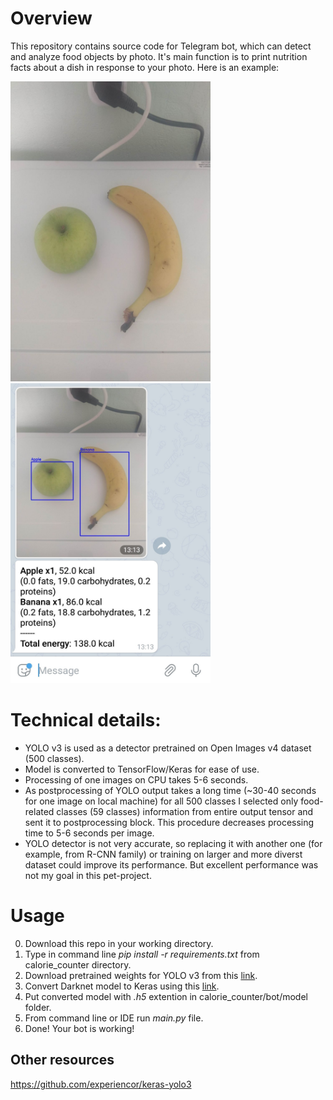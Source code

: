# Overview

This repository contains source code for Telegram bot, which can detect and analyze food objects by photo. It's main function is to print nutrition facts about a dish in response to your photo.
Here is an example:

<img src='images/original.jpg' width=320 height=480> <img src='images/processed.jpg' width=320 height=480>


# Technical details:

* YOLO v3 is used as a detector pretrained on Open Images v4 dataset (500 classes).
* Model is converted to TensorFlow/Keras for ease of use.
* Processing of one images on CPU takes 5-6 seconds. 
* As postprocessing of YOLO output takes a long time (~30-40 seconds for one image on local machine) for all 500 classes I selected only food-related classes (59 classes) information from entire output tensor and sent it to postprocessing block. This procedure decreases processing time to 5-6 seconds per image.
* YOLO detector is not very accurate, so replacing it with another one (for example, from R-CNN family) or training on larger and more diverst dataset could improve its performance. But excellent performance was not my goal in this pet-project.

# Usage
0. Download this repo in your working directory. 
1. Type in command line _pip install -r requirements.txt_ from calorie_counter directory. 
1. Download pretrained weights for YOLO v3 from this [link](https://github.com/radekosmulski/yolo_open_images).
2. Convert Darknet model to Keras using this [link](https://github.com/qqwweee/keras-yolo3).
3. Put converted model with _.h5_ extention in calorie_counter/bot/model folder.
4. From command line or IDE run _main.py_ file.
5. Done! Your bot is working!

## Other resources
https://github.com/experiencor/keras-yolo3

